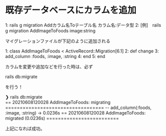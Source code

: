 # 既存データベースにカラムを追加

  1: rails g migration Addカラム名Toテーブル名 カラム名:データ型
  2: [例]　rails g migration AddImageToFoods image:string

マイグレーションファイルが下記のように追加される

   1: class AddImageToFoods < ActiveRecord::Migration[6.1]
   2:  def change
   3:    add_column :foods, :image, :string
   4:  end
   5: end

カラムを変更や追加などを行った時は、必ず

rails db:migrate

を行う！

❯ rails db:migrate                              
== 20210608120028 AddImageToFoods: migrating ==================================
-- add_column(:foods, :image, :string)
   -> 0.0236s
== 20210608120028 AddImageToFoods: migrated (0.0236s) =========================

上記になれば成功。
